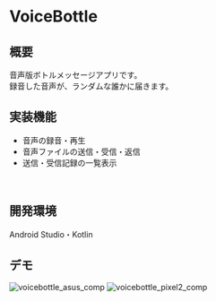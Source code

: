 # VoiceBottle

## 概要
音声版ボトルメッセージアプリです。<br>
録音した音声が、ランダムな誰かに届きます。
<br>

## 実装機能
- 音声の録音・再生
- 音声ファイルの送信・受信・返信
- 送信・受信記録の一覧表示
<br>

## 開発環境
Android Studio・Kotlin
<br>

## デモ
![voicebottle_asus_comp](https://user-images.githubusercontent.com/51155766/118804708-00c49380-b8e0-11eb-9e86-55285245116b.gif)
![voicebottle_pixel2_comp](https://user-images.githubusercontent.com/51155766/118804719-0326ed80-b8e0-11eb-8aae-58580f636d9f.gif)
